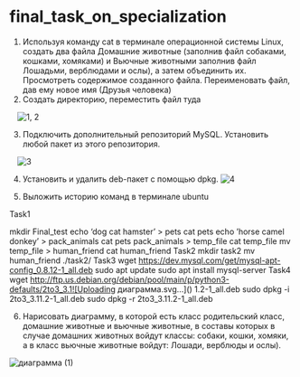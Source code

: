 # final_task_on_specialization

1.	Используя команду cat в терминале операционной системы Linux, создать два файла Домашние животные (заполнив файл собаками, кошками, хомяками) и Вьючные животными заполнив файл Лошадьми, верблюдами и ослы), а затем объединить их. Просмотреть содержимое созданного файла. Переименовать файл, дав ему новое имя (Друзья человека)
2.	Создать директорию, переместить файл туда
 
 ![1, 2](https://github.com/VyrypaevNM/final_task_on_specialization/assets/135502758/ac7c5abd-8475-448d-92a4-e9a6c86f451a)

3.	Подключить дополнительный репозиторий MySQL. Установить любой пакет из этого репозитория.
 
 ![3](https://github.com/VyrypaevNM/final_task_on_specialization/assets/135502758/ebaeadf7-8e99-4abd-a2e1-562d319615d2)

4.	Установить и удалить deb-пакет с помощью dpkg.
 ![4](https://github.com/VyrypaevNM/final_task_on_specialization/assets/135502758/f5e08a51-5123-451a-ab1e-798d42943288)

5.	Выложить историю команд в терминале ubuntu

Task1

mkdir Final_test
echo ‘dog cat hamster’ > pets
cat pets
echo ’horse camel donkey’ > pack_animals
cat pets pack_animals > temp_file
cat temp_file
mv temp_file > human_friend
cat human_friend
Task2
mkdir task2
mv human_friend ./task2/
Task3
wget https://dev.mysql.com/get/mysql-apt-config_0.8.12-1_all.deb
sudo apt update
sudo apt install mysql-server
Task4
wget http://ftp.us.debian.org/debian/pool/main/p/python3-defaults/2to3_3.1![Uploading диаграмма.svg…]()
1.2-1_all.deb
sudo dpkg -i 2to3_3.11.2-1_all.deb
sudo dpkg -r 2to3_3.11.2-1_all.deb 


6.	Нарисовать диаграмму, в которой есть класс родительский класс, домашние животные и вьючные животные, в составы которых в случае домашних животных войдут классы: собаки, кошки, хомяки, а в класс вьючные животные войдут: Лошади, верблюды и ослы).
   
![диаграмма (1)](https://github.com/VyrypaevNM/final_task_on_specialization/assets/135502758/deb2dd57-48dd-4aa1-bce1-e52220bcda34)

